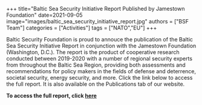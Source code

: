 +++
title="Baltic Sea Security Initiative Report Published by Jamestown Foundation"
date=2021-09-05
image="images/baltic_sea_security_initiative_report.jpg"
authors = ["BSF Team"]
categories = ["Activities"]
tags = ["NATO","EU"]
+++

Baltic Security Foundation is proud to annouce the publication of the Baltic Sea Security Initiative Report in conjunction with the Jamestown Foundation (Washington, D.C.). The report is the product of cooperative research conducted between 2019-2020 with a number of regional security experts from throughout the Baltic Sea Region, providing both assessments and recommendations for policy makers in the fields of defense and deterrence, societal security, energy security, and more. Click the link below to access the full report. It is also available on the Publications tab of our website.

**To access the full report, click [here](https://jamestown.org/wp-content/uploads/2021/05/Baltic-Sea-Security_-Regional-and-Sectoral-Perspectives-web.pdf?x11483)**
